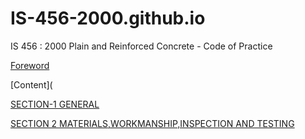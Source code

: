# IS-456-2000.github.io
IS 456 : 2000 Plain and Reinforced Concrete - Code of Practice

[Foreword](Foreword.pdf.pdf)

[Content](

[SECTION-1 GENERAL](General.pdf)

[SECTION 2 MATERIALS,WORKMANSHIP,INSPECTION AND TESTING](Section2,Material.pdf)
